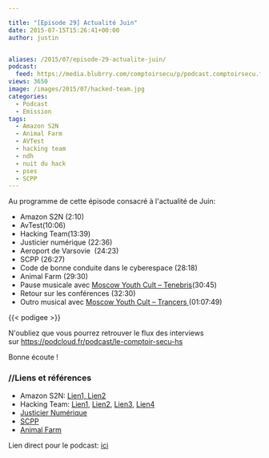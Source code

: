 ```yaml
---

title: "[Episode 29] Actualité Juin"
date: 2015-07-15T15:26:41+00:00
author: justin


aliases: /2015/07/episode-29-actualite-juin/
podcast:
  feed: https://media.blubrry.com/comptoirsecu/p/podcast.comptoirsecu.fr/CSEC.EP29.2015-07-15.ACTU_JUIN.mp3
views: 3650
image: /images/2015/07/hacked-team.jpg
categories:
  - Podcast
  - Emission
tags:
  - Amazon S2N
  - Animal Farm
  - AVTest
  - hacking team
  - ndh
  - nuit du hack
  - pses
  - SCPP
---
```



Au programme de cette épisode consacré à l'actualité de Juin:

  * Amazon S2N (2:10)
  * AvTest(10:06)
  * Hacking Team(13:39)
  * Justicier numérique (22:36)
  * Aeroport de Varsovie  (24:23)
  * SCPP (26:27)
  * Code de bonne conduite dans le cyberespace (28:18)
  * Animal Farm (29:30)
  * Pause musicale avec [Moscow Youth Cult – Tenebris](https://iownyourecords.bandcamp.com/album/lux-ep)(30:45)
  * Retour sur les conférences (32:30)
  * Outro musical avec [Moscow Youth Cult – Trancers](https://iownyourecords.bandcamp.com/album/lux-ep)[ ](https://soundcloud.com/dancewiththedead/one-way-love-dance-with-the-dead-remix)(01:07:49)




  {{< podigee >}}





N'oubliez que vous pourrez retrouver le flux des interviews sur <https://podcloud.fr/podcast/le-comptoir-secu-hs>

Bonne écoute !

### //Liens et références



  * Amazon S2N: [Lien1, ](http://www.undernews.fr/authentification-biometrie/amazon-publie-son-module-cryptographique-tls-open-source.html)[Lien2](https://nakedsecurity.sophos.com/2015/07/06/amazon-releases-low-cholesterol-heartbleed-medicine-s2n/)
  * Hacking Team: [Lien1](http://www.csoonline.com/article/2943968/data-breach/hacking-team-hacked-attackers-claim-400gb-in-dumped-data.html), [Lien2](http://www.csoonline.com/article/2944333/data-breach/hacking-team-responds-to-data-breach-issues-public-threats-and-denials.html), [Lien3](http://korben.info/hacking-team-pirate-400-gb-de-donnees-dans-la-nature.html), [Lien4](http://www.lefigaro.fr/secteur/high-tech/2015/07/06/32001-20150706ARTFIG00097-le-spectaculaire-piratage-d-une-societe-de-surveillance-des-internautes.php)
  * [Justicier Numérique](https://nakedsecurity.sophos.com/2015/06/29/one-man-emailed-97931-people-to-tell-them-their-passwords-had-been-stolen)
  * [SCPP](http://www.undernews.fr/warez-telechargement/incitation-au-piratage-un-magazine-francais-condamne-a-10-000-e-damende.html)
  * [Animal Farm](http://www.undernews.fr/reseau-securite/dino-un-autre-logiciel-espion-francais-decouvert.html)

Lien direct pour le podcast: [ici](https://media.blubrry.com/comptoirsecu/p/podcast.comptoirsecu.fr/CSEC.EP29.2015-07-15.ACTU_JUIN.mp3)

